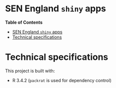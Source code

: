 # SEN England `shiny` apps

<!-- markdown-toc start - Don't edit this section. Run M-x markdown-toc-refresh-toc -->
**Table of Contents**

- [SEN England `shiny` apps](#sen-england-shiny-apps)
- [Technical specifications](#technical-specifications)

<!-- markdown-toc end -->


# Technical specifications

This project is built with:

- R 3.4.2 (`packrat` is used for dependency control)
